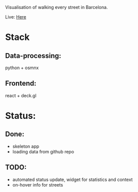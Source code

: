 Visualisation of walking every street in Barcelona. 

Live: [Here](https://kornakiewi.cz/map/)

# Stack 
## Data-processing:
python + osmnx

## Frontend:
react + deck.gl

# Status:
## Done: 
- skeleton app
- loading data from github repo

## TODO:
- automated status update, widget for statistics and context
- on-hover info for streets

